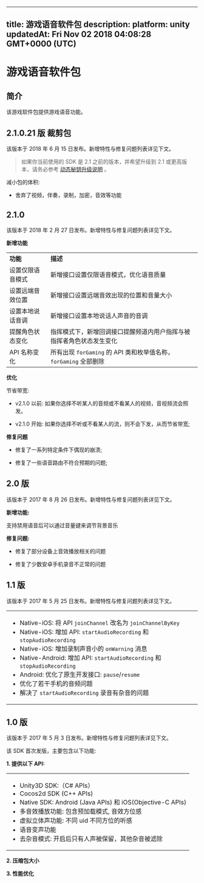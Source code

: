 
---
title: 游戏语音软件包
description: 
platform: unity
updatedAt: Fri Nov 02 2018 04:08:28 GMT+0000 (UTC)
---
# 游戏语音软件包
## 简介

该游戏软件包提供游戏语音功能。

## 2.1.0.21 版 裁剪包 

该版本于 2018 年 6 月 15 日发布。新增特性与修复问题列表详见下文。


> 如果你当前使用的 SDK 是 2.1 之前的版本，并希望升级到 2.1 或更高版本，请务必参考 [动态秘钥升级说明](../../cn/Agora%20Platform/token_migration.md) 。

减小包的体积:

-   舍弃了视频，伴奏，录制，加密，音效等功能


## 2.1.0 

该版本于 2018 年 2 月 27 日发布。新增特性与修复问题列表详见下文。

**新增功能**

<table>
<colgroup>
<col/>
<col/>
</colgroup>
<tbody>
<tr><td><strong>功能</strong></td>
<td><strong>描述</strong></td>
</tr>
<tr><td>设置仅限语音模式</td>
<td>新增接口设置仅限语音模式，优化语音质量</td>
</tr>
<tr><td>设置远端音效位置</td>
<td>新增接口设置远端音效出现的位置和音量大小</td>
</tr>
<tr><td>设置本地说话音调</td>
<td>新增接口设置本地说话人声音的音调</td>
</tr>
<tr><td>提醒角色状态变化</td>
<td>指挥模式下，新增回调接口提醒频道内用户指挥与被指挥者角色状态发生变化</td>
</tr>
<tr><td>API 名称变化</td>
<td>所有出现 <code>forGaming</code> 的 API 类和枚举值名称，<code>forGaming</code> 全部删除</td>
</tr>
</tbody>
</table>



**优化**

节省带宽:

-   v2.1.0 以前: 如果你选择不听某人的音频或不看某人的视频，音视频流会照发。

-   v2.1.0 开始: 如果你选择不听或不看某人的流，则不会下发，从而节省带宽;


**修复问题**

-   修复了一系列特定条件下偶现的崩溃;

-   修复了一些语音路由不符合预期的问题;


## 2.0 版 

该版本于 2017 年 8 月 26 日发布。新增特性与修复问题列表详见下文。

**新增功能:**

支持禁用语音后可以通过音量键来调节背景音乐

**修复问题:**

-   修复了部分设备上音效播放相关的问题

-   修复了少数安卓手机录音不正常的问题


## 1.1 版

该版本于 2017 年 5 月 25 日发布。新增特性与修复问题列表详见下文。


<table>
<colgroup>
<col/>
</colgroup>
<tbody>
<tr><td><ul>
<li>Native-iOS: 将 API <code>joinChannel</code> 改名为 <code>joinChannelByKey</code></li>
<li>Native-iOS: 增加 API: <code>startAudioRecording</code> 和 <code>stopAudioRecording</code></li>
<li>Native-iOS: 增加录制声音小的 <code>onWarning</code> 消息</li>
<li>Native-Android: 增加 API: <code>startAudioRecording</code> 和 <code>stopAudioRecording</code></li>
<li>Android: 优化了原生开发接口: <code>pause</code>/<code>resume</code></li>
<li>优化了若干手机的音频问题</li>
<li>解决了 <code>startAudioRecording</code> 录音有杂音的问题</li>
</ul>
</td>
</tr>
<tr/>
<tr/>
<tr/>
<tr/>
<tr/>
<tr/>
</tbody>
</table>



## 1.0 版

该版本于 2017 年 5 月 3 日发布。新增特性与修复问题列表详见下文。

该 SDK 首次发版，主要包含以下功能:

**1. 提供以下 API:**

<table>
<colgroup>
<col/>
</colgroup>
<tbody>
<tr><td><ul>
<li>Unity3D SDK:（C# APIs）</li>
<li>Cocos2d SDK (C++ APIs)</li>
<li>Native SDK: Android (Java APIs) 和 iOS(Objective-C APIs)</li>
<li>多音效播放功能: 包含预加载模式, 音效方位感</li>
<li>虚拟立体声功能: 不同 uid 不同方位的听感</li>
<li>语音变声功能</li>
<li>去杂音模式: 开启后只有人声被保留，其他杂音被滤除</li>
</ul>
</td>
</tr>
<tr/>
<tr/>
<tr/>
<tr/>
<tr/>
<tr/>
</tbody>
</table>



**2. 压缩包大小**

**3. 性能优化**


